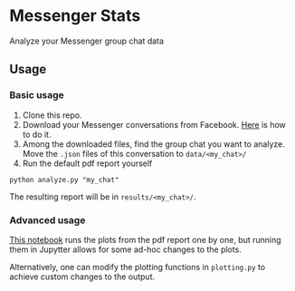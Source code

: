 # Messenger Stats
Analyze your Messenger group chat data

## Usage

### Basic usage
1. Clone this repo.
2. Download your Messenger conversations from Facebook. [Here](https://www.zapptales.com/en/download-facebook-messenger-chat-history-how-to/) is how to do it.
3. Among the downloaded files, find the group chat you want to analyze. Move the `.json` files of this conversation to `data/<my_chat>/`
4. Run the default pdf report yourself

`python analyze.py "my_chat"`

The resulting report will be in `results/<my_chat>/`.


### Advanced usage

[This notebook](https://github.com/MateVaradi/messenger-stats/blob/main/notebooks/analysis.ipynb) runs the plots from the pdf report one by one, but running them in Jupytter allows for some ad-hoc changes to the plots.

Alternatively, one can modify the plotting functions in `plotting.py` to achieve custom changes to the output.
